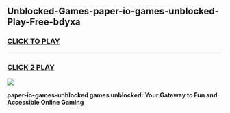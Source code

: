 
## Unblocked-Games-paper-io-games-unblocked-Play-Free-bdyxa
<h3>
<a href="https://premium76.site?title=paper-io-games-unblocked&ref=10A">CLICK TO PLAY</a></h3>
<hr>

<h3>
<a href="https://premium76.site?title=paper-io-games-unblocked&ref=10A">CLICK 2 PLAY</a>
  
</h3>

<a href="https://premium76.site?title=paper-io-games-unblocked&ref=10A"><img src="https://clearcache.store/games.png"></a>


**paper-io-games-unblocked games unblocked: Your Gateway to Fun and Accessible Online Gaming**

